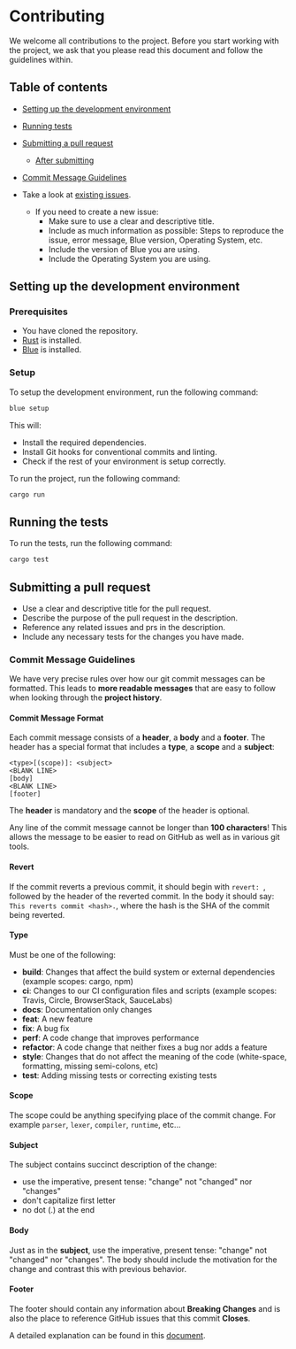 # Contributing

We welcome all contributions to the project. Before you start working with the project, we ask that you please read this document and follow the guidelines within.

## Table of contents

- [Setting up the development environment](#setting-up-the-development-environment)
- [Running tests](#running-the-tests)
- [Submitting a pull request](#submitting-a-pull-request)
  - [After submitting](#after-submitting)
- [Commit Message Guidelines](#commit-message-guidelines)

- Take a look at [existing issues](https://github.com/slekup/blue/issues).
  - If you need to create a new issue:
    - Make sure to use a clear and descriptive title.
    - Include as much information as possible: Steps to reproduce the issue, error message, Blue version, Operating System, etc.
    - Include the version of Blue you are using.
    - Include the Operating System you are using.

## Setting up the development environment

### Prerequisites

- You have cloned the repository.
- [Rust](https://www.rust-lang.org/) is installed.
- [Blue](https://blue.slekup.com/) is installed.

### Setup

To setup the development environment, run the following command:

```bash
blue setup
```

This will:

- Install the required dependencies.
- Install Git hooks for conventional commits and linting.
- Check if the rest of your environment is setup correctly.

To run the project, run the following command:

```bash
cargo run
```

## Running the tests

To run the tests, run the following command:

```bash
cargo test
```

## Submitting a pull request

- Use a clear and descriptive title for the pull request.
- Describe the purpose of the pull request in the description.
- Reference any related issues and prs in the description.
- Include any necessary tests for the changes you have made.

### Commit Message Guidelines

We have very precise rules over how our git commit messages can be formatted. This leads to **more readable messages** that are easy to follow when looking through the **project history**.

#### Commit Message Format

Each commit message consists of a **header**, a **body** and a **footer**. The header has a special format that includes a **type**, a **scope** and a **subject**:

```
<type>[(scope)]: <subject>
<BLANK LINE>
[body]
<BLANK LINE>
[footer]
```

The **header** is mandatory and the **scope** of the header is optional.

Any line of the commit message cannot be longer than **100 characters**! This allows the message to be easier to read on GitHub as well as in various git tools.

#### Revert

If the commit reverts a previous commit, it should begin with `revert: `, followed by the header of the reverted commit. In the body it should say: `This reverts commit <hash>.`, where the hash is the SHA of the commit being reverted.

#### Type

Must be one of the following:

- **build**: Changes that affect the build system or external dependencies (example scopes: cargo, npm)
- **ci**: Changes to our CI configuration files and scripts (example scopes: Travis, Circle, BrowserStack, SauceLabs)
- **docs**: Documentation only changes
- **feat**: A new feature
- **fix**: A bug fix
- **perf**: A code change that improves performance
- **refactor**: A code change that neither fixes a bug nor adds a feature
- **style**: Changes that do not affect the meaning of the code (white-space, formatting, missing semi-colons, etc)
- **test**: Adding missing tests or correcting existing tests

#### Scope

The scope could be anything specifying place of the commit change. For example `parser`, `lexer`, `compiler`, `runtime`, etc...

#### Subject

The subject contains succinct description of the change:

- use the imperative, present tense: "change" not "changed" nor "changes"
- don't capitalize first letter
- no dot (.) at the end

#### Body

Just as in the **subject**, use the imperative, present tense: "change" not "changed" nor "changes". The body should include the motivation for the change and contrast this with previous behavior.

#### Footer

The footer should contain any information about **Breaking Changes** and is also the place to reference GitHub issues that this commit **Closes**.

A detailed explanation can be found in this [document](https://www.conventionalcommits.org/en/v1.0.0/).

